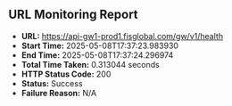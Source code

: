## URL Monitoring Report

- **URL:** https://api-gw1-prod1.fisglobal.com/gw/v1/health
- **Start Time:** 2025-05-08T17:37:23.983930
- **End Time:** 2025-05-08T17:37:24.296974
- **Total Time Taken:** 0.313044 seconds
- **HTTP Status Code:** 200
- **Status:** Success
- **Failure Reason:** N/A
